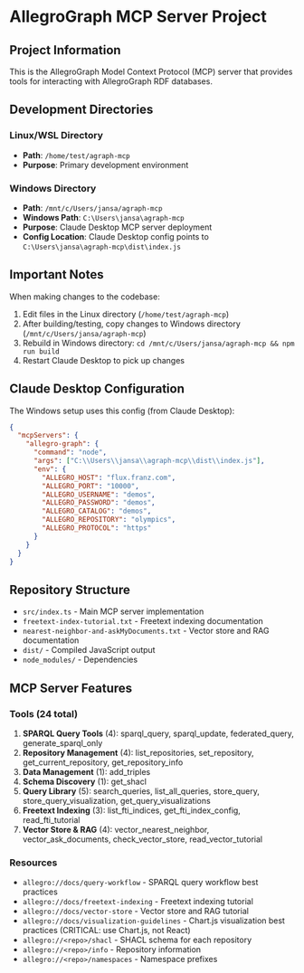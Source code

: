 # AllegroGraph MCP Server Project

## Project Information

This is the AllegroGraph Model Context Protocol (MCP) server that provides tools for interacting with AllegroGraph RDF databases.

## Development Directories

### Linux/WSL Directory
- **Path**: `/home/test/agraph-mcp`
- **Purpose**: Primary development environment

### Windows Directory
- **Path**: `/mnt/c/Users/jansa/agraph-mcp`
- **Windows Path**: `C:\Users\jansa\agraph-mcp`
- **Purpose**: Claude Desktop MCP server deployment
- **Config Location**: Claude Desktop config points to `C:\Users\jansa\agraph-mcp\dist\index.js`

## Important Notes

When making changes to the codebase:
1. Edit files in the Linux directory (`/home/test/agraph-mcp`)
2. After building/testing, copy changes to Windows directory (`/mnt/c/Users/jansa/agraph-mcp`)
3. Rebuild in Windows directory: `cd /mnt/c/Users/jansa/agraph-mcp && npm run build`
4. Restart Claude Desktop to pick up changes

## Claude Desktop Configuration

The Windows setup uses this config (from Claude Desktop):
```json
{
  "mcpServers": {
    "allegro-graph": {
      "command": "node",
      "args": ["C:\\Users\\jansa\\agraph-mcp\\dist\\index.js"],
      "env": {
        "ALLEGRO_HOST": "flux.franz.com",
        "ALLEGRO_PORT": "10000",
        "ALLEGRO_USERNAME": "demos",
        "ALLEGRO_PASSWORD": "demos",
        "ALLEGRO_CATALOG": "demos",
        "ALLEGRO_REPOSITORY": "olympics",
        "ALLEGRO_PROTOCOL": "https"
      }
    }
  }
}
```

## Repository Structure

- `src/index.ts` - Main MCP server implementation
- `freetext-index-tutorial.txt` - Freetext indexing documentation
- `nearest-neighbor-and-askMyDocuments.txt` - Vector store and RAG documentation
- `dist/` - Compiled JavaScript output
- `node_modules/` - Dependencies

## MCP Server Features

### Tools (24 total)
1. **SPARQL Query Tools** (4): sparql_query, sparql_update, federated_query, generate_sparql_only
2. **Repository Management** (4): list_repositories, set_repository, get_current_repository, get_repository_info
3. **Data Management** (1): add_triples
4. **Schema Discovery** (1): get_shacl
5. **Query Library** (5): search_queries, list_all_queries, store_query, store_query_visualization, get_query_visualizations
6. **Freetext Indexing** (3): list_fti_indices, get_fti_index_config, read_fti_tutorial
7. **Vector Store & RAG** (4): vector_nearest_neighbor, vector_ask_documents, check_vector_store, read_vector_tutorial

### Resources
- `allegro://docs/query-workflow` - SPARQL query workflow best practices
- `allegro://docs/freetext-indexing` - Freetext indexing tutorial
- `allegro://docs/vector-store` - Vector store and RAG tutorial
- `allegro://docs/visualization-guidelines` - Chart.js visualization best practices (CRITICAL: use Chart.js, not React)
- `allegro://<repo>/shacl` - SHACL schema for each repository
- `allegro://<repo>/info` - Repository information
- `allegro://<repo>/namespaces` - Namespace prefixes
